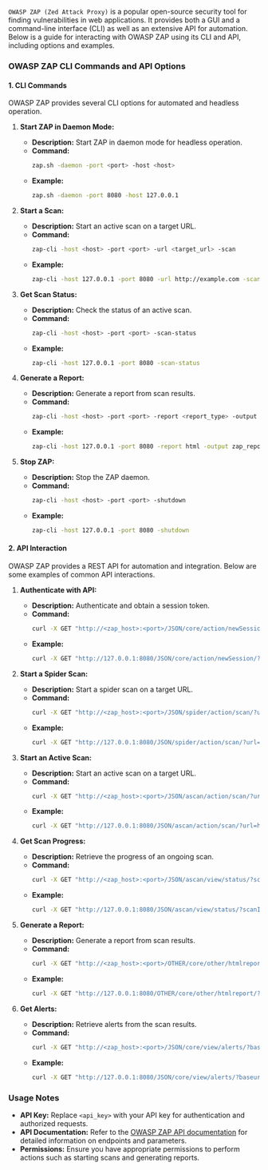 `OWASP ZAP (Zed Attack Proxy)` is a popular open-source security tool for finding vulnerabilities in web applications. It provides both a GUI and a command-line interface (CLI) as well as an extensive API for automation. Below is a guide for interacting with OWASP ZAP using its CLI and API, including options and examples.

### **OWASP ZAP CLI Commands and API Options**

#### **1. CLI Commands**

OWASP ZAP provides several CLI options for automated and headless operation.

1. **Start ZAP in Daemon Mode:**
   - **Description:** Start ZAP in daemon mode for headless operation.
   - **Command:**
     ```bash
     zap.sh -daemon -port <port> -host <host>
     ```
   - **Example:**
     ```bash
     zap.sh -daemon -port 8080 -host 127.0.0.1
     ```

2. **Start a Scan:**
   - **Description:** Start an active scan on a target URL.
   - **Command:**
     ```bash
     zap-cli -host <host> -port <port> -url <target_url> -scan
     ```
   - **Example:**
     ```bash
     zap-cli -host 127.0.0.1 -port 8080 -url http://example.com -scan
     ```

3. **Get Scan Status:**
   - **Description:** Check the status of an active scan.
   - **Command:**
     ```bash
     zap-cli -host <host> -port <port> -scan-status
     ```
   - **Example:**
     ```bash
     zap-cli -host 127.0.0.1 -port 8080 -scan-status
     ```

4. **Generate a Report:**
   - **Description:** Generate a report from scan results.
   - **Command:**
     ```bash
     zap-cli -host <host> -port <port> -report <report_type> -output <output_file>
     ```
   - **Example:**
     ```bash
     zap-cli -host 127.0.0.1 -port 8080 -report html -output zap_report.html
     ```

5. **Stop ZAP:**
   - **Description:** Stop the ZAP daemon.
   - **Command:**
     ```bash
     zap-cli -host <host> -port <port> -shutdown
     ```
   - **Example:**
     ```bash
     zap-cli -host 127.0.0.1 -port 8080 -shutdown
     ```

#### **2. API Interaction**

OWASP ZAP provides a REST API for automation and integration. Below are some examples of common API interactions.

1. **Authenticate with API:**
   - **Description:** Authenticate and obtain a session token.
   - **Command:**
     ```bash
     curl -X GET "http://<zap_host>:<port>/JSON/core/action/newSession/?apikey=<api_key>"
     ```
   - **Example:**
     ```bash
     curl -X GET "http://127.0.0.1:8080/JSON/core/action/newSession/?apikey=1234567890"
     ```

2. **Start a Spider Scan:**
   - **Description:** Start a spider scan on a target URL.
   - **Command:**
     ```bash
     curl -X GET "http://<zap_host>:<port>/JSON/spider/action/scan/?url=<target_url>&maxDepth=<depth>&recurse=<true_or_false>&contextName=<context>"
     ```
   - **Example:**
     ```bash
     curl -X GET "http://127.0.0.1:8080/JSON/spider/action/scan/?url=http://example.com&maxDepth=2&recurse=true"
     ```

3. **Start an Active Scan:**
   - **Description:** Start an active scan on a target URL.
   - **Command:**
     ```bash
     curl -X GET "http://<zap_host>:<port>/JSON/ascan/action/scan/?url=<target_url>&recurse=<true_or_false>&inScopeOnly=<true_or_false>"
     ```
   - **Example:**
     ```bash
     curl -X GET "http://127.0.0.1:8080/JSON/ascan/action/scan/?url=http://example.com&recurse=true&inScopeOnly=true"
     ```

4. **Get Scan Progress:**
   - **Description:** Retrieve the progress of an ongoing scan.
   - **Command:**
     ```bash
     curl -X GET "http://<zap_host>:<port>/JSON/ascan/view/status/?scanId=<scan_id>"
     ```
   - **Example:**
     ```bash
     curl -X GET "http://127.0.0.1:8080/JSON/ascan/view/status/?scanId=1"
     ```

5. **Generate a Report:**
   - **Description:** Generate a report from scan results.
   - **Command:**
     ```bash
     curl -X GET "http://<zap_host>:<port>/OTHER/core/other/htmlreport/?apikey=<api_key>"
     ```
   - **Example:**
     ```bash
     curl -X GET "http://127.0.0.1:8080/OTHER/core/other/htmlreport/?apikey=1234567890" -o zap_report.html
     ```

6. **Get Alerts:**
   - **Description:** Retrieve alerts from the scan results.
   - **Command:**
     ```bash
     curl -X GET "http://<zap_host>:<port>/JSON/core/view/alerts/?baseurl=<base_url>&count=<count>&start=<start>"
     ```
   - **Example:**
     ```bash
     curl -X GET "http://127.0.0.1:8080/JSON/core/view/alerts/?baseurl=http://example.com&count=10&start=0"
     ```

### **Usage Notes**

- **API Key:** Replace `<api_key>` with your API key for authentication and authorized requests.
- **API Documentation:** Refer to the [OWASP ZAP API documentation](https://www.zaproxy.org/docs/api/) for detailed information on endpoints and parameters.
- **Permissions:** Ensure you have appropriate permissions to perform actions such as starting scans and generating reports.